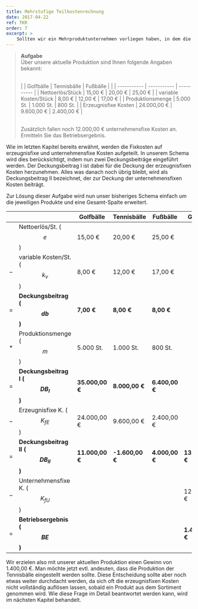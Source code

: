 ```yaml
---
title: Mehrstufige Teilkostenrechnung
date: 2017-04-22
ref: TKR
order: 7
excerpt: >
    Sollten wir ein Mehrproduktunternehmen vorliegen haben, in dem die Teilkostenrechnung zum Einsatz kommt, so sind hier ebenso einige Besonderheiten zu beachten.
---
```


> **Aufgabe**  
> Über unsere aktuelle Produktion sind Ihnen folgende Angaben bekannt:
> <br><br>
>
> |                       | Golfbälle   | Tennisbälle | Fußbälle   |
> |                       | ----------- | ----------- | ---------- |
> | Nettoerlös/Stück      | 15,00 €     | 20,00 €     | 25,00 €    |
> | variable Kosten/Stück | 8,00 €      | 12,00 €     | 17,00 €    |
> | Produktionsmenge      | 5.000 St.   | 1.000 St.   | 800 St.    |
> | Erzeugnisfixe Kosten  | 24.000,00 € | 9.600,00 €  | 2.400,00 € |
>
> <br>
> Zusätzlich fallen noch 12.000,00 € unternehmensfixe Kosten an.
> Ermitteln Sie das Betriebsergebnis.

Wie im letzten Kapitel bereits erwähnt, werden die Fixkosten auf erzeugnisfixe und unternehmensfixe Kosten aufgeteilt. In unserem Schema wird dies berücksichtigt, indem nun zwei Deckungsbeiträge eingeführt werden. Der Deckungsbeitrag I ist dabei für die Deckung der erzeugnisfixen Kosten herzunehmen. Alles was danach noch übrig bleibt, wird als Deckungsbeitrag II bezeichnet, der zur Deckung der unternehmensfixen Kosten beiträgt.

Zur Lösung dieser Aufgabe wird nun unser bisheriges Schema einfach um die jeweiligen Produkte und eine Gesamt-Spalte erweitert.

|       |                                        | Golfbälle       | Tennisbälle     | Fußbälle       | Gesamt          |
| ----- | -------------------------------------- | --------------- | --------------- | -------------- | --------------- |
|       | Nettoerlös/St. ($$ e $$)               | 15,00 €         | 20,00 €         | 25,00 €        |                 |
| $$-$$ | variable Kosten/St. ($$ k_v $$)        | 8,00 €          | 12,00 €         | 17,00 €        |                 |
| $$=$$ | **Deckungsbeitrag ($$ db $$)**         | **7,00 €**      | **8,00 €**      | **8,00 €**     |                 |
| $$*$$ | Produktionsmenge ($$ m $$)             | 5.000 St.       | 1.000 St.       | 800 St.        |                 |
| $$=$$ | **Deckungsbeitrag I ($$ DB_I $$)**     | **35.000,00 €** | **8.000,00 €**  | **6.400,00 €** |                 |
| $$-$$ | Erzeugnisfixe K. ($$ K_{fE} $$)        | 24.000,00 €     | 9.600,00 €      | 2.400,00 €     |                 |
| $$=$$ | **Deckungsbeitrag II ($$ DB_{II} $$)** | **11.000,00 €** | **-1.600,00 €** | **4.000,00 €** | **13.400,00 €** |
| $$-$$ | Unternehmensfixe K. ($$ K_{fU} $$)     |                 |                 |                | 12.000,00 €     |
| $$=$$ | **Betriebsergebnis ($$ BE $$)**        |                 |                 |                | **1.400,00 €**  |

Wir erzielen also mit unserer aktuellen Produktion einen Gewinn von 1.400,00 €. Man möchte jetzt evtl. andeuten, dass die Produktion der Tennisbälle eingestellt werden sollte. Diese Entscheidung sollte aber noch etwas weiter durchdacht werden, da sich oft die erzeugnisfixen Kosten nicht vollständig auflösen lassen, sobald ein Produkt aus dem Sortiment genommen wird. Wie diese Frage im Detail beantwortet werden kann, wird im nächsten Kapitel behandelt.
